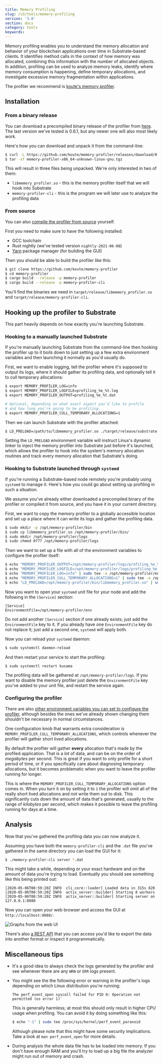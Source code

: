 ```yaml
---
title: Memory Profiling
slug: /v3/tools/memory-profiling
version: '3.0'
section: docs
category: tools
keywords:
---
```


Memory profiling enables you to understand the memory allocation and behavior of your blockchain
applications over time in Substrate-based clients. It identifies method calls in the context of how
memory was allocated, combining this information with the number of allocated objects. In addition,
profiling can be used to analyze memory leaks, identify where memory consumption is happening,
define temporary allocations, and investigate excessive memory fragmentation within applications.

The profiler we recommend is [koute's memory profiler](https://github.com/koute/memory-profiler).

## Installation

### From a binary release

You can download a precompiled binary release of the profiler from [here](https://github.com/koute/memory-profiler/releases).
The last version we've tested is 0.6.1, but any newer one will also most likely work.

Here's how you can download and unpack it from the command-line:

```bash
$ curl -L https://github.com/koute/memory-profiler/releases/download/0.6.1/memory-profiler-x86_64-unknown-linux-gnu.tgz -o memory-profiler-x86_64-unknown-linux-gnu.tgz
$ tar -xf memory-profiler-x86_64-unknown-linux-gnu.tgz
```

This will result in three files being unpacked. We're only interested in two of them:

- `libmemory_profiler.so` - this is the memory profiler itself that we will hook into Substrate
- `memory-profiler-cli` - this is the program we will later use to analyze the profiling data

### From source

You can also [compile the profiler from source](https://github.com/koute/memory-profiler#building) yourself.

First you need to make sure to have the following installed:

- GCC toolchain
- Rust nightly (we've tested version `nightly-2021-06-08`)
- [Yarn](https://yarnpkg.com) package manager (for building the GUI)

Then you should be able to build the profiler like this:

```bash
$ git clone https://github.com/koute/memory-profiler
$ cd memory-profiler
$ cargo build --release -p memory-profiler
$ cargo build --release -p memory-profiler-cli
```

You'll find the binaries we need in `target/release/libmemory_profiler.so` and `target/release/memory-profiler-cli`.

## Hooking up the profiler to Substrate

This part heavily depends on how exactly you're launching Substrate.

### Hooking to a manually launched Substrate

If you're manually launching Substrate from the command-line then hooking the profiler up to it
boils down to just setting up a few extra environment variables and then launching it normally as
you'd usually do.

First, we want to enable logging, tell the profiler where it's supposed to output its logs, where it
should gather its profiling data, and optionally tell it to cull temporary allocations:

```bash
$ export MEMORY_PROFILER_LOG=info
$ export MEMORY_PROFILER_LOGFILE=profiling_%e_%t.log
$ export MEMORY_PROFILER_OUTPUT=profiling_%e_%t.dat

# Optional, depending on what exact aspect you'd like to profile
# and how long you're going to be profiling.
$ export MEMORY_PROFILER_CULL_TEMPORARY_ALLOCATIONS=1
```

Then we can launch Substrate with the profiler attached:

```bash
$ LD_PRELOAD=/path/to/libmemory_profiler.so ./target/release/substrate
```

Setting the `LD_PRELOAD` environment variable will instruct Linux's dynamic linker to inject the
memory profiler into Substrate just before it's launched, which allows the profiler to hook into the
system's memory allocation routines and track every memory allocation that Substrate's doing.

### Hooking to Substrate launched through `systemd`

If you're running a Substrate-based node remotely you're probably using `systemd` to manage it.
Here's how you could go about setting up profiling in such a situation.

We assume you've already either downloaded a precompiled binary of the profiler or compiled it from
source, and you have it in your current directory.

First, we want to copy the memory profiler to a globally accessible location and set up a place
where it can write its logs and gather the profiling data.

```bash
$ sudo mkdir -p /opt/memory-profiler/bin
$ sudo cp libmemory_profiler.so /opt/memory-profiler/bin/
$ sudo mkdir /opt/memory-profiler/logs
$ sudo chmod 0777 /opt/memory-profiler/logs
```

Then we want to set up a file with all of the environment variables to configure the profiler itself:

```bash
$ echo "MEMORY_PROFILER_OUTPUT=/opt/memory-profiler/logs/profiling_%e_%t_%p.dat" | sudo tee /opt/memory-profiler/env
$ echo "MEMORY_PROFILER_LOGFILE=/opt/memory-profiler/logs/profiling_%e_%t_%p.txt" | sudo tee -a /opt/memory-profiler/env
$ echo "MEMORY_PROFILER_LOG=info" | sudo tee -a /opt/memory-profiler/env
$ echo "MEMORY_PROFILER_CULL_TEMPORARY_ALLOCATIONS=1" | sudo tee -a /opt/memory-profiler/env
$ echo "LD_PRELOAD=/opt/memory-profiler/bin/libmemory_profiler.so" | sudo tee -a /opt/memory-profiler/env
```

Now you want to open your `systemd` unit file for your node and add the following in the `[Service]` section:

```
[Service]
EnvironmentFile=/opt/memory-profiler/env
```

Do not add another `[Service]` section if one already exists; just add the `EnvironmentFile` key to it.
If you already have one `EnvironmentFile` key do not replace it; just add a second one, `systemd` will apply both.

Now you can reload your `systemd` daemon:

```bash
$ sudo systemctl daemon-reload
```

And then restart your service to start the profiling:

```bash
$ sudo systemctl restart kusama
```

The profiling data will be gathered at `/opt/memory-profiler/logs`. If you want to disable the
memory profiler just delete the `EnvironmentFile` key you've added to your unit file, and restart
the service again.

### Configuring the profiler

There are also [other environment variables you can set to configure the profiler](https://github.com/koute/memory-profiler#environment-variables-used-by-libmemory_profilerso),
although besides the ones we've already shown changing them shouldn't be necessary in normal circumstances.

One configuration knob that warrants extra consideration is `MEMORY_PROFILER_CULL_TEMPORARY_ALLOCATIONS`,
which controls whenever the profiler will gather short lived allocations.

By default the profiler will gather **every** allocation that's made by the profiled application.
That is a _lot_ of data, and can be on the order of _megabytes_ per second. This is great if you
want to only profile for a short period of time, or if you specifically care about diagnosing
temporary allocations, but it becomes problematic when you want to leave the profiler running for
longer.

This is where the `MEMORY_PROFILER_CULL_TEMPORARY_ALLOCATIONS` option comes in. When you turn it on
by setting it to `1` the profiler will omit all of the really short lived allocations and not write
them out to disk. This significantly cuts down the amount of data that's generated, usually to the
range of _kilobytes_ per second, which makes it possible to leave the profiling running for days at
a time.

## Analysis

Now that you've gathered the profiling data you can now analyze it.

Assuming you have both the `memory-profiler-cli` and the `.dat` file you've gathered
in the same directory you can load the GUI for it:

```bash
$ ./memory-profiler-cli server *.dat
```

This might take a while, depending or your exact hardware and on the amount of data you're trying to load.
Eventually you should see something like this being printed out:

```
[2020-05-06T08:59:20Z INFO  cli_core::loader] Loaded data in 315s 820
[2020-05-06T08:59:20Z INFO  actix_server::builder] Starting 8 workers
[2020-05-06T08:59:20Z INFO  actix_server::builder] Starting server on 127.0.0.1:8080
```

Now you can open your web browser and access the GUI at `http://localhost:8080/`.

![Graphs from the web UI](../../img/docs/tools/mem-profiling-memory-graph.png)

There's also [a REST API](https://github.com/koute/memory-profiler#rest-api-exposed-by-memory-profiler-cli-server)
that you can access you'd like to export the data into another format or inspect it programmatically.

## Miscellaneous tips

- It's a good idea to always check the logs generated by the profiler and see whenever there are any
  `WRN` or `ERR` logs present.

- You might see the the following error or warning in the profiler's logs depending on which Linux
  distribution you're running:

  ```
  The perf_event_open syscall failed for PID 0: Operation not permitted (os error 1)`
  ```

  This is generally harmless; at most this should only result in higher CPU usage when profiling.
  You can avoid it by doing something like this:

  ```bash
  $ echo "-1" | sudo tee /proc/sys/kernel/perf_event_paranoid
  ```

  Although please note that this might have some security implications. Take a look at
  `man perf_event_open` for more details.

- During analysis the whole data file has to be loaded into memory. If you don't have enough RAM
  and you'll try to load up a big file the analyzer might run out of memory and crash.
